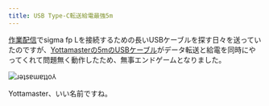```yaml
---
title: USB Type-C転送給電最強5m
---
```

[作業配信](https://www.youtube.com/c/r7kamura)でsigma fp Lを接続するための長いUSBケーブルを探す日々を送っていたのですが、[Yottamasterの5mのUSBケーブル](https://www.amazon.co.jp/dp/B09Y1BY75P)がデータ転送と給電を同時にやってくれて問題無く動作したため、無事エンドゲームとなりました。

![](https://lh3.googleusercontent.com/docs/ADP-6oGs1D44vLk8Kul4vFbpJZ2FMP1v8Lv6R39cu2WEUn7MjY9IyzP5zjKwFjL8QHu478v8nMZfcXdZstbWsXYgj0su_dGa-w2u9Mq2S8OZMAMLMK1SnrLe-G_RTGaEw0sIpRkk70bZuIuh-LCHa85WCXeGjdcU-hEcZ5y95xzQ_fTtgoLYG-vlniC52xt0iyZJMCUXK1fteuBNpTDBWqFSTge8Q1s4n-fAcofDKy0KierdSnv6xqQIfb0rpKpBTj52m9-JwqzBe7zRZvAhHAhUpKExKfPp0JCohnqpPj5pAUCz_AgwwcCAtobVPJDAUAbUrZ8PPghZKwOkZ11u4MYGr0NTGjKk7mRG798Gq4Z9jfrVnUqfBBDkoxMmdSpENLxA31ylcpntzIZwoodWVMv0CHXYSjWApNMqzzU-brLowN2Ezd595NtBdQx-sP0FOjnI5QiV56blRLBCR6uzOngGj8CHzEof4XWUCmwclNTK--fL_i1Vy7RUBLF5jzv86bpA-Bsku7Fhnnu8BNNVvg9-DkFH5Vc2uO-UswyY7h7XuojXP4yy_p87aW3l6Mr2LnSTaKh44ZHf7BPvP0JasIFusldchSerXXbN7xFRY9YwBu_kTNkQHoaQttQJnynv5G3wVg1rnbCsCMYci7PUzgBZ2fXM4OSmSEx4IRD1ZobZ2XK_566NyxV9cibIk2k_1c9okMg0w6GVweJhDU-F9IPnNyKimV0AUlLAnhRrkfp5atddNd2sm-tpnjR_9HBO8rkV8pSUaQj2h-g8CilkTT2FTgZrf5ySyAK-ePvlB7bWjklk44eLp7tZiBkZrhGIgjgxMz_StmwbUYh3A2bxrnaDAIeCFC-2Iygi03KMiWtW-FV68y7fF1NKyUP47jjpTSM-NplSrDX8rsFKPbr_6cCNFzcPuv3Kronbg_TqE77l5ZzsAxxry5TXT2F7mc1e9J_e15_wvB_iKCoTDa0uOmQlLZm7CSECuKFCME5PzmAohtzqI_syzTNToem7o9DBxLPAiHaGmVfwji_d9VinbIeQSLVPbmw6RMnYDMhYTu4FYgsB9RBZy8HBrVx8U17P7DrNXtesF_sxgIxkhQF97r54QC5bG9QMcz6cbFsNTpK1HI55bzRSMrws_F9r6Eg1SNX3EDBS4G8GC0XfrjpT1pqYAcHoYW4m8K9fCDrX32F1t9sXEeZTsmL5q3_CUINjanqyHYqfVz6AZ0mv000NAez1epyUfrglRQpGkatTSJUiivh-SdjEPA "ɹǝʇsɐɯɐʇʇo⅄")

Yottamaster、いい名前ですね。
